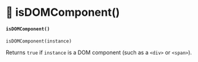 # 🌵 isDOMComponent()

#### `isDOMComponent()` <a href="#isdomcomponent" id="isdomcomponent"></a>

```
isDOMComponent(instance)
```

Returns `true` if `instance` is a DOM component (such as a `<div>` or `<span>`).
